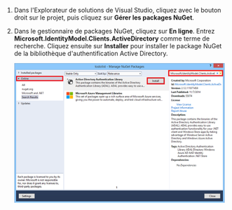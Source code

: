 1. Dans l'Explorateur de solutions de Visual Studio, cliquez avec le bouton droit sur le projet, puis cliquez sur **Gérer les packages NuGet**.

2. Dans le gestionnaire de packages NuGet, cliquez sur **En ligne**. Entrez **Microsoft.IdentityModel.Clients.ActiveDirectory** comme terme de recherche. Cliquez ensuite sur **Installer** pour installer le package NuGet de la bibliothèque d'authentification Active Directory.

   ![](./media/mobile-services-dotnet-adal-install-nuget/mobile-services-adal-nuget-package.png)

<!---HONumber=August15_HO6-->